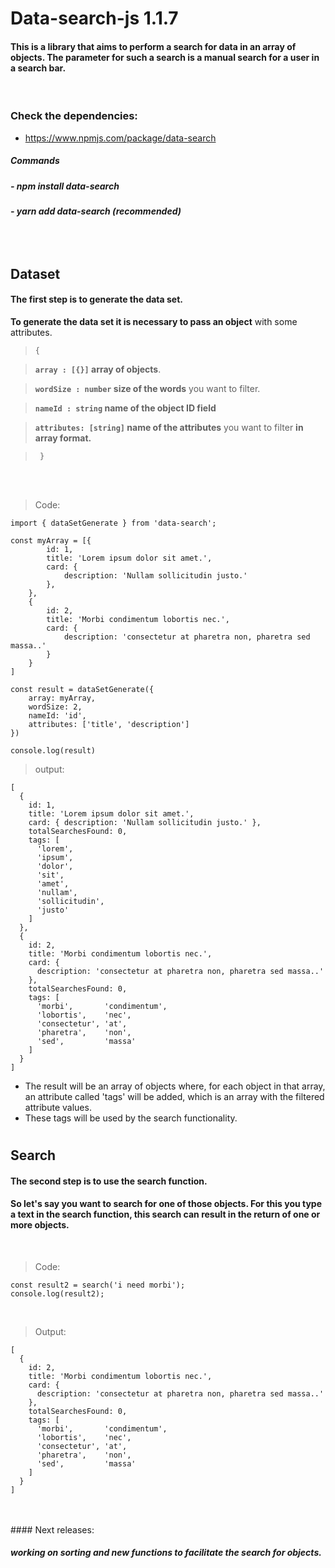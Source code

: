 # Data-search-js  1.1.7
#### This is a library that aims to perform a search for data in an array of objects. The parameter for such a search is a manual search for a user in a search bar.

<br/>

### **Check the dependencies:**

- https://www.npmjs.com/package/data-search

##### **Commands**

##### - npm install data-search
##### - yarn add data-search (recommended)

<br/>

#####

#
## **Dataset**
#### **The first step is to generate the data set.**

**To generate the data set it is necessary to pass an object** with some attributes.


>`{`

> **`array : [{}]` array of objects**.

> **`wordSize : number` size of the words** you want to filter.

> **`nameId : string` name of the object ID field**

> **`attributes: [string]` name of the attributes** you want to filter **in array format.**

>` }`

<br/>
<br/>

> Code:
```
import { dataSetGenerate } from 'data-search';

const myArray = [{
        id: 1,
        title: 'Lorem ipsum dolor sit amet.',
        card: {
            description: 'Nullam sollicitudin justo.'
        },
    },
    {
        id: 2,
        title: 'Morbi condimentum lobortis nec.',
        card: {
            description: 'consectetur at pharetra non, pharetra sed massa..'
        }
    }
]

const result = dataSetGenerate({
    array: myArray,
    wordSize: 2,
    nameId: 'id',
    attributes: ['title', 'description']
})

console.log(result)
``` 
> output:
```
[
  {
    id: 1,
    title: 'Lorem ipsum dolor sit amet.',
    card: { description: 'Nullam sollicitudin justo.' },
    totalSearchesFound: 0,
    tags: [
      'lorem',
      'ipsum',
      'dolor',
      'sit',
      'amet',
      'nullam',
      'sollicitudin',
      'justo'
    ]
  },
  {
    id: 2,
    title: 'Morbi condimentum lobortis nec.',
    card: {
      description: 'consectetur at pharetra non, pharetra sed massa..'
    },
    totalSearchesFound: 0,
    tags: [
      'morbi',       'condimentum',
      'lobortis',    'nec',
      'consectetur', 'at',
      'pharetra',    'non',
      'sed',         'massa'
    ]
  }
]
```
- The result will be an array of objects where, for each object in that array, an attribute called 'tags' will be added, which is an array with the filtered attribute values. 
- These tags will be used by the search functionality.

#
## **Search**
#### **The second step is to use the search function.**



#### So let's say you want to search for one of those objects. For this you type a text in the search function, this search can result in the return of one or more objects.

<br/>

> Code:
```
const result2 = search('i need morbi');
console.log(result2);
```

<br/>


> Output:
```
[
  {
    id: 2,
    title: 'Morbi condimentum lobortis nec.',
    card: {
      description: 'consectetur at pharetra non, pharetra sed massa..'
    },
    totalSearchesFound: 0,
    tags: [
      'morbi',       'condimentum',
      'lobortis',    'nec',
      'consectetur', 'at',
      'pharetra',    'non',
      'sed',         'massa'
    ]
  }
]
```
<br/>
<br/>
#### Next releases:

##### working on sorting and new functions to facilitate the search for objects.

